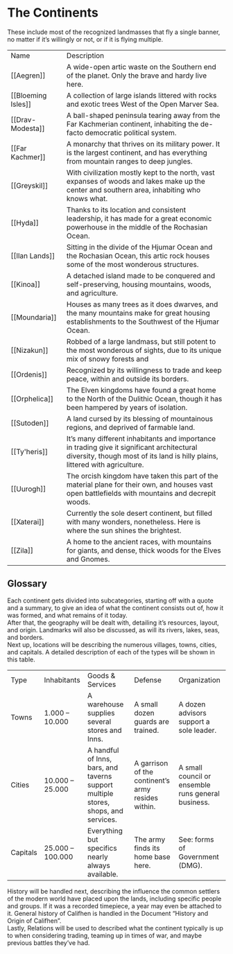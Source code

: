 # The Continents

These include most of the recognized landmasses that fly a single banner, no matter if it’s willingly or not, or if it is flying multiple.

|   |   |
|---|---|
|Name|Description|
|[[Aegren]]|A wide-open artic waste on the Southern end of the planet. Only the brave and hardy live here.|
|[[Bloeming Isles]]|A collection of large islands littered with rocks and exotic trees West of the Open Marver Sea.|
|[[Drav-Modesta]]|A ball-shaped peninsula tearing away from the Far Kachmerian continent, inhabiting the de-facto democratic political system.|
|[[Far Kachmer]]|A monarchy that thrives on its military power. It is the largest continent, and has everything from mountain ranges to deep jungles.|
|[[Greyskil]]|With civilization mostly kept to the north, vast expanses of woods and lakes make up the center and southern area, inhabiting who knows what.|
|[[Hyda]]|Thanks to its location and consistent leadership, it has made for a great economic powerhouse in the middle of the Rochasian Ocean.|
|[[Ilan Lands]]|Sitting in the divide of the Hjumar Ocean and the Rochasian Ocean, this artic rock houses some of the most wonderous structures.|
|[[Kinoa]]|A detached island made to be conquered and self-preserving, housing mountains, woods, and agriculture.|
|[[Moundaria]]|Houses as many trees as it does dwarves, and the many mountains make for great housing establishments to the Southwest of the Hjumar Ocean.|
|[[Nizakun]]|Robbed of a large landmass, but still potent to the most wonderous of sights, due to its unique mix of snowy forests and|
|[[Ordenis]]|Recognized by its willingness to trade and keep peace, within and outside its borders.|
|[[Orphelica]]|The Elven kingdoms have found a great home to the North of the Dulithic Ocean, though it has been hampered by years of isolation.|
|[[Sutoden]]|A land cursed by its blessing of mountainous regions, and deprived of farmable land.|
|[[Ty'heris]]|It’s many different inhabitants and importance in trading give it significant architectural diversity, though most of its land is hilly plains, littered with agriculture.|
|[[Uurogh]]|The orcish kingdom have taken this part of the material plane for their own, and houses vast open battlefields with mountains and decrepit woods.|
|[[Xaterai]]|Currently the sole desert continent, but filled with many wonders, nonetheless. Here is where the sun shines the brightest.|
|[[Zila]]|A home to the ancient races, with mountains for giants, and dense, thick woods for the Elves and Gnomes.|
## Glossary

Each continent gets divided into subcategories, starting off with a quote and a summary, to give an idea of what the continent consists out of, how it was formed, and what remains of it today.  
After that, the geography will be dealt with, detailing it’s resources, layout, and origin. Landmarks will also be discussed, as will its rivers, lakes, seas, and borders.  
Next up, locations will be describing the numerous villages, towns, cities, and capitals. A detailed description of each of the types will be shown in this table.

|   |   |   |   |   |
|---|---|---|---|---|
|Type|Inhabitants|Goods & Services|Defense|Organization|
|Towns|1.000 – 10.000|A warehouse supplies several stores and Inns.|A small dozen guards are trained.|A dozen advisors support a sole leader.|
|Cities|10.000 – 25.000|A handful of Inns, bars, and taverns support multiple stores, shops, and services.|A garrison of the continent’s army resides within.|A small council or ensemble runs general business.|
|Capitals|25.000 – 100.000|Everything but specifics nearly always available.|The army finds its home base here.|See: forms of Government (DMG).|

  
History will be handled next, describing the influence the common settlers of the modern world have placed upon the lands, including specific people and groups. If it was a recorded timepiece, a year may even be attached to it. General history of Califhen is handled in the Document “History and Origin of Califhen”.  
Lastly, Relations will be used to described what the continent typically is up to when considering trading, teaming up in times of war, and maybe previous battles they’ve had.